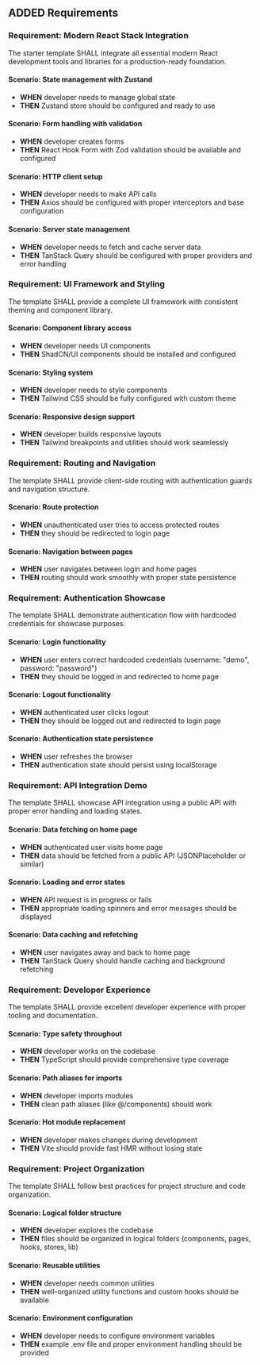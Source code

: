 ## ADDED Requirements

### Requirement: Modern React Stack Integration
The starter template SHALL integrate all essential modern React development tools and libraries for a production-ready foundation.

#### Scenario: State management with Zustand
- **WHEN** developer needs to manage global state
- **THEN** Zustand store should be configured and ready to use

#### Scenario: Form handling with validation
- **WHEN** developer creates forms
- **THEN** React Hook Form with Zod validation should be available and configured

#### Scenario: HTTP client setup
- **WHEN** developer needs to make API calls
- **THEN** Axios should be configured with proper interceptors and base configuration

#### Scenario: Server state management
- **WHEN** developer needs to fetch and cache server data
- **THEN** TanStack Query should be configured with proper providers and error handling

### Requirement: UI Framework and Styling
The template SHALL provide a complete UI framework with consistent theming and component library.

#### Scenario: Component library access
- **WHEN** developer needs UI components
- **THEN** ShadCN/UI components should be installed and configured

#### Scenario: Styling system
- **WHEN** developer needs to style components
- **THEN** Tailwind CSS should be fully configured with custom theme

#### Scenario: Responsive design support
- **WHEN** developer builds responsive layouts
- **THEN** Tailwind breakpoints and utilities should work seamlessly

### Requirement: Routing and Navigation
The template SHALL provide client-side routing with authentication guards and navigation structure.

#### Scenario: Route protection
- **WHEN** unauthenticated user tries to access protected routes
- **THEN** they should be redirected to login page

#### Scenario: Navigation between pages
- **WHEN** user navigates between login and home pages
- **THEN** routing should work smoothly with proper state persistence

### Requirement: Authentication Showcase
The template SHALL demonstrate authentication flow with hardcoded credentials for showcase purposes.

#### Scenario: Login functionality
- **WHEN** user enters correct hardcoded credentials (username: "demo", password: "password")
- **THEN** they should be logged in and redirected to home page

#### Scenario: Logout functionality
- **WHEN** authenticated user clicks logout
- **THEN** they should be logged out and redirected to login page

#### Scenario: Authentication state persistence
- **WHEN** user refreshes the browser
- **THEN** authentication state should persist using localStorage

### Requirement: API Integration Demo
The template SHALL showcase API integration using a public API with proper error handling and loading states.

#### Scenario: Data fetching on home page
- **WHEN** authenticated user visits home page
- **THEN** data should be fetched from a public API (JSONPlaceholder or similar)

#### Scenario: Loading and error states
- **WHEN** API request is in progress or fails
- **THEN** appropriate loading spinners and error messages should be displayed

#### Scenario: Data caching and refetching
- **WHEN** user navigates away and back to home page
- **THEN** TanStack Query should handle caching and background refetching

### Requirement: Developer Experience
The template SHALL provide excellent developer experience with proper tooling and documentation.

#### Scenario: Type safety throughout
- **WHEN** developer works on the codebase
- **THEN** TypeScript should provide comprehensive type coverage

#### Scenario: Path aliases for imports
- **WHEN** developer imports modules
- **THEN** clean path aliases (like @/components) should work

#### Scenario: Hot module replacement
- **WHEN** developer makes changes during development
- **THEN** Vite should provide fast HMR without losing state

### Requirement: Project Organization
The template SHALL follow best practices for project structure and code organization.

#### Scenario: Logical folder structure
- **WHEN** developer explores the codebase
- **THEN** files should be organized in logical folders (components, pages, hooks, stores, lib)

#### Scenario: Reusable utilities
- **WHEN** developer needs common utilities
- **THEN** well-organized utility functions and custom hooks should be available

#### Scenario: Environment configuration
- **WHEN** developer needs to configure environment variables
- **THEN** example .env file and proper environment handling should be provided